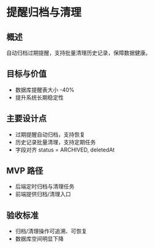 # 提醒归档与清理

## 概述

自动归档过期提醒，支持批量清理历史记录，保障数据健康。

## 目标与价值

- 数据库提醒表大小 -40%
- 提升系统长期稳定性

## 主要设计点

- 过期提醒自动归档，支持恢复
- 历史记录批量清理，支持定期任务
- 字段对齐 status = ARCHIVED, deletedAt

## MVP 路径

- 后端定时归档与清理任务
- 前端提供归档/清理入口

## 验收标准

- 归档/清理操作可追溯、可恢复
- 数据库空间明显下降
